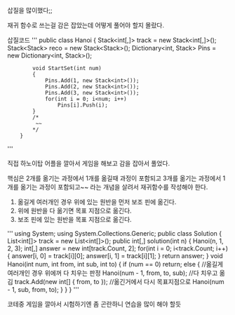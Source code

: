 삽질을 많이했다;;

재귀 함수로 쓰는걸 감은 잡았는데 어떻게 풀어야 할지 몰랐다.

삽질코드
'''
public class Hanoi
        {
            Stack<int[,]> track = new Stack<int[,]>();
            Stack<Stack<int>> reco = new Stack<Stack<int>>();
            Dictionary<int, Stack<int>> Pins = new Dictionary<int, Stack<int>>();

            void StartSet(int num)
            {
                Pins.Add(1, new Stack<int>());
                Pins.Add(2, new Stack<int>());
                Pins.Add(3, new Stack<int>());
                for(int i = 0; i<num; i++)
                    Pins[i].Push(i);
            }
            /*
             ~~
            */
        }
'''


직접 하노이탑 어플을 깔아서 게임을 해보고 감을 잡아서 풀었다.

핵심은 2개를 옮기는 과정에서 1개를 옮길때 과정이 포함되고 3개를 옮기는 과정에서 1개를 옮기는 과정이 포함되고~~ 라는 개념을 살려서 재귀함수를 작성해야 한다.

1. 옮길게 여러개인 경우 위에 있는 원반을 먼저 보조 핀에 옮긴다.
2. 위에 원반을 다 옮기면 목표 지점으로 옮긴다.
3. 보조 핀에 있는 원반을 목표 지점으로 옮긴다.

'''
using System;
using System.Collections.Generic;
public class Solution {
    List<int[]> track = new List<int[]>();
    public int[,] solution(int n)
    {
        Hanoi(n, 1, 2, 3);
        int[,] answer = new int[track.Count, 2];
        for(int i = 0; i<track.Count; i++)
        {
            answer[i, 0] = track[i][0];
            answer[i, 1] = track[i][1];
        }
        return answer;
    }
    void Hanoi(int num, int from, int sub, int to)
    {
        if (num == 0)
            return;
        else
        {
            //옮길게 여러개인 경우 위에꺼 다 치우는 판정
            Hanoi(num - 1, from, to, sub);
            //다 치우고 옮김
            track.Add(new int[] { from, to });
            //옮긴거에서 다시 목표지점으로
            Hanoi(num - 1, sub, from, to);
        }
    }
}
'''

코테중 게임을 깔아서 시험하기엔 좀 곤란하니 연습을 많이 해야 할듯
